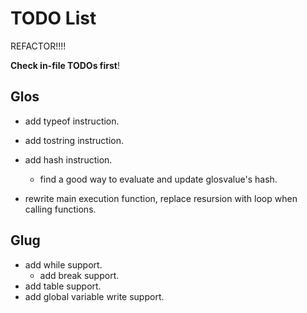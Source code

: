 # TODO List

REFACTOR!!!!

**Check in-file TODOs first**!

## Glos

- add typeof instruction.
- add tostring instruction.
- add hash instruction.
  - find a good way to evaluate and update glosvalue's hash.

- rewrite main execution function, replace resursion with loop when calling functions.

## Glug

- add while support.
  - add break support.
- add table support.
- add global variable write support.
